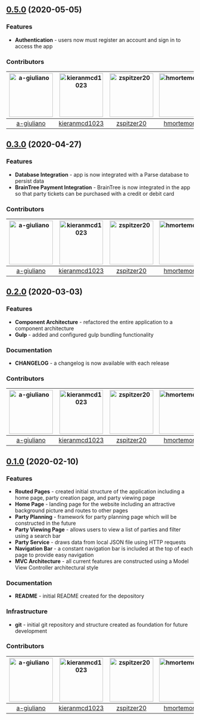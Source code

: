 ## [0.5.0](https://github.com/hmortemore/modernWebDev/releases/tag/0.5.0) (2020-05-05)

### Features

- **Authentication** - users now must register an account and sign in to access the app

### Contributors

[<img alt="a-giuliano" src="https://avatars1.githubusercontent.com/u/27093042?s=460&v=4" width="117">](https://github.com/a-giuoliano) |[<img alt="kieranmcd1023" src="https://avatars3.githubusercontent.com/u/60300526?s=460&v=4" width="117">](https://github.com/kieranmcd1023) | [<img alt="zspitzer20" src="https://avatars1.githubusercontent.com/u/34380670?s=460&v=4" width="117">](https://github.com/zspitzer20) | [<img alt="hmortemore" src="https://avatars3.githubusercontent.com/u/46977460?s=460&v=4" width="117">](https://github.com/hmortemore)
:---: |:---: |:---: |:---:|
[a-giuliano](https://github.com/a-giuoliano) | [kieranmcd1023](https://github.com/kieranmcd1023) | [zspitzer20](https://github.com/zspitzer20) | [hmortemore](https://github.com/hmortemore) |

## [0.3.0](https://github.com/hmortemore/modernWebDev/releases/tag/0.3.0) (2020-04-27)

### Features

- **Database Integration** - app is now integrated with a Parse database to persist data
- **BrainTree Payment Integration** - BrainTree is now integrated in the app so that party tickets can be purchased with a credit or debit card

### Contributors

[<img alt="a-giuliano" src="https://avatars1.githubusercontent.com/u/27093042?s=460&v=4" width="117">](https://github.com/a-giuoliano) |[<img alt="kieranmcd1023" src="https://avatars3.githubusercontent.com/u/60300526?s=460&v=4" width="117">](https://github.com/kieranmcd1023) | [<img alt="zspitzer20" src="https://avatars1.githubusercontent.com/u/34380670?s=460&v=4" width="117">](https://github.com/zspitzer20) | [<img alt="hmortemore" src="https://avatars3.githubusercontent.com/u/46977460?s=460&v=4" width="117">](https://github.com/hmortemore)
:---: |:---: |:---: |:---:|
[a-giuliano](https://github.com/a-giuoliano) | [kieranmcd1023](https://github.com/kieranmcd1023) | [zspitzer20](https://github.com/zspitzer20) | [hmortemore](https://github.com/hmortemore) |


## [0.2.0](https://github.com/hmortemore/modernWebDev/releases/tag/0.2.0) (2020-03-03)

### Features

- **Component Architecture** - refactored the entire application to a component architecture
- **Gulp** - added and configured gulp bundling functionality

### Documentation

- **CHANGELOG** - a changelog is now available with each release

### Contributors

[<img alt="a-giuliano" src="https://avatars1.githubusercontent.com/u/27093042?s=460&v=4" width="117">](https://github.com/a-giuoliano) |[<img alt="kieranmcd1023" src="https://avatars3.githubusercontent.com/u/60300526?s=460&v=4" width="117">](https://github.com/kieranmcd1023) | [<img alt="zspitzer20" src="https://avatars1.githubusercontent.com/u/34380670?s=460&v=4" width="117">](https://github.com/zspitzer20) | [<img alt="hmortemore" src="https://avatars3.githubusercontent.com/u/46977460?s=460&v=4" width="117">](https://github.com/hmortemore)
:---: |:---: |:---: |:---:|
[a-giuliano](https://github.com/a-giuoliano) | [kieranmcd1023](https://github.com/kieranmcd1023) | [zspitzer20](https://github.com/zspitzer20) | [hmortemore](https://github.com/hmortemore) |

## [0.1.0](https://github.com/hmortemore/modernWebDev/tree/0.1.0) (2020-02-10)

### Features

- **Routed Pages** - created initial structure of the application including a home page, party creation page, and party viewing page
- **Home Page** - landing page for the website including an attractive background picture and routes to other pages
- **Party Planning** - framework for party planning page which will be constructed in the future
- **Party Viewing Page** - allows users to view a list of parties and filter using a search bar
- **Party Service** - draws data from local JSON file using HTTP requests
- **Navigation Bar** - a constant navigation bar is included at the top of each page to provide easy navigation
- **MVC Architecture** - all current features are constructed using a Model View Controller architectural style

### Documentation

- **README** - initial README created for the depository

### Infrastructure

- **git** - initial git repository and structure created as foundation for future development

### Contributors

[<img alt="a-giuliano" src="https://avatars1.githubusercontent.com/u/27093042?s=460&v=4" width="117">](https://github.com/a-giuoliano) |[<img alt="kieranmcd1023" src="https://avatars3.githubusercontent.com/u/60300526?s=460&v=4" width="117">](https://github.com/kieranmcd1023) | [<img alt="zspitzer20" src="https://avatars1.githubusercontent.com/u/34380670?s=460&v=4" width="117">](https://github.com/zspitzer20) | [<img alt="hmortemore" src="https://avatars3.githubusercontent.com/u/46977460?s=460&v=4" width="117">](https://github.com/hmortemore)
:---: |:---: |:---: |:---:|
[a-giuliano](https://github.com/a-giuoliano) | [kieranmcd1023](https://github.com/kieranmcd1023) | [zspitzer20](https://github.com/zspitzer20) | [hmortemore](https://github.com/hmortemore) |
